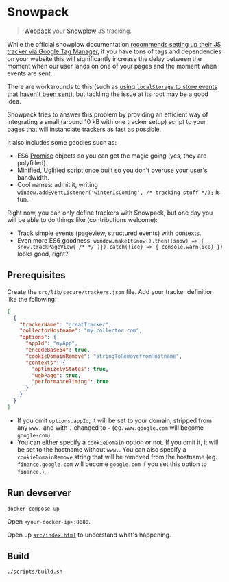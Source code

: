 # Snowpack

> [Webpack](http://webpack.github.io/) your [Snowplow](http://snowplowanalytics.com/) JS tracking.

While the official snowplow documentation [recommends setting up their JS tracker via Google Tag Manager](https://github.com/snowplow/snowplow/wiki/Integrating-javascript-tags-with-Google-Tag-Manager), if you have tons of tags and dependencies on your website this will significantly increase the delay between the moment when our user lands on one of your pages and the moment when events are sent.

There are workarounds to this (such as [using `localStorage` to store events that haven't been sent](https://github.com/snowplow/snowplow/wiki/1-General-parameters-for-the-Javascript-tracker#2213-configuring-localstorage)), but tackling the issue at its root may be a good idea.

Snowpack tries to answer this problem by providing an efficient way of integrating a small (around 10 kB with one tracker setup) script to your pages that will instanciate trackers as fast as possible.

It also includes some goodies such as:
  * ES6 [Promise](https://developer.mozilla.org/en/docs/Web/JavaScript/Reference/Global_Objects/Promise) objects so you can get the magic going (yes, they are polyfilled).
  * Minified, Uglified script once built so you don't overuse your user's bandwidth.
  * Cool names: admit it, writing `window.addEventListener('winterIsComing', /* tracking stuff */);` is fun.
   
Right now, you can only define trackers with Snowpack, but one day you will be able to do things like (contributions welcome):
  * Track simple events (pageview, structured events) with contexts.
  * Even more ES6 goodness: `window.makeItSnow().then((snow) => { snow.trackPageView( /* */ )}).catch((ice) => { console.warn(ice) })` looks good, right?
 
## Prerequisites

Create the `src/lib/secure/trackers.json` file. Add your tracker definition like the following:

```` json
[
  {
    "trackerName": "greatTracker",
    "collectorHostname": "my.collector.com",
    "options": {
      "appId": "myApp",
      "encodeBase64": true,
      "cookieDomainRemove": "stringToRemovefromHostname",
      "contexts": {
        "optimizelyStates": true,
        "webPage": true,
        "performanceTiming": true
      }
    }
  }
]

````

  * If you omit `options.appId`, it will be set to your domain, stripped from any `www.` and with `.` changed to `-` (eg. `www.google.com` will become `google-com`).
  * You can either specify a `cookieDomain` option or not. If you omit it, it will be set to the hostname without `www.`. You can also specify a `cookieDomainRemove` string that will be removed from the hostname (eg. `finance.google.com` will become `google.com` if you set this option to `finance.`).

## Run devserver

`docker-compose up`

Open `<your-docker-ip>:8080`.

Open up [`src/index.html`](src/index.html) to understand what's happening.

## Build

`./scripts/build.sh`


